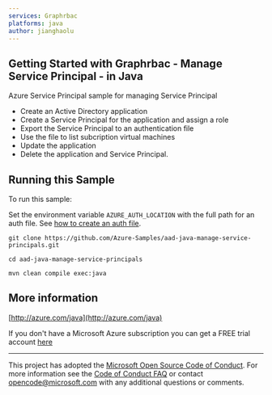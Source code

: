 ```yaml
---
services: Graphrbac
platforms: java
author: jianghaolu
---
```


## Getting Started with Graphrbac - Manage Service Principal - in Java ##


Azure Service Principal sample for managing Service Principal
  - Create an Active Directory application
  - Create a Service Principal for the application and assign a role
  - Export the Service Principal to an authentication file
  - Use the file to list subcription virtual machines
  - Update the application
  - Delete the application and Service Principal.
 

## Running this Sample ##

To run this sample:

Set the environment variable `AZURE_AUTH_LOCATION` with the full path for an auth file. See [how to create an auth file](https://github.com/Azure/azure-sdk-for-java/blob/master/AUTH.md).

    git clone https://github.com/Azure-Samples/aad-java-manage-service-principals.git

    cd aad-java-manage-service-principals

    mvn clean compile exec:java

## More information ##

[http://azure.com/java](http://azure.com/java)

If you don't have a Microsoft Azure subscription you can get a FREE trial account [here](http://go.microsoft.com/fwlink/?LinkId=330212)

---

This project has adopted the [Microsoft Open Source Code of Conduct](https://opensource.microsoft.com/codeofconduct/). For more information see the [Code of Conduct FAQ](https://opensource.microsoft.com/codeofconduct/faq/) or contact [opencode@microsoft.com](mailto:opencode@microsoft.com) with any additional questions or comments.
